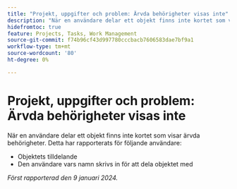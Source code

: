 ```yaml
---
title: "Projekt, uppgifter och problem: Ärvda behörigheter visas inte"
description: "När en användare delar ett objekt finns inte kortet som visar ärvda behörigheter. "
hidefromtoc: true
feature: Projects, Tasks, Work Management
source-git-commit: f74b96cf43d997780cccbacb7606583dae7bf9a1
workflow-type: tm+mt
source-wordcount: '80'
ht-degree: 0%

---
```



# Projekt, uppgifter och problem: Ärvda behörigheter visas inte

När en användare delar ett objekt finns inte kortet som visar ärvda behörigheter. Detta har rapporterats för följande användare:

* Objektets tilldelande
* Den användare vars namn skrivs in för att dela objektet med

_Först rapporterad den 9 januari 2024._
